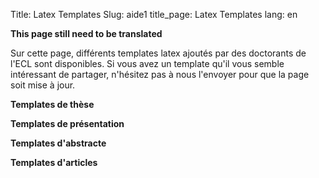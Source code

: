 Title: Latex Templates
Slug: aide1
title_page: Latex Templates
lang: en

__This page still need to be translated__


Sur cette page, différents templates latex ajoutés par des doctorants de l'ECL sont disponibles. Si vous avez un template qu'il vous semble intéressant de partager, n'hésitez pas à nous l'envoyer pour que la page soit mise à jour.


__Templates de thèse__


__Templates de présentation__


__Templates d'abstracte__


__Templates d'articles__
